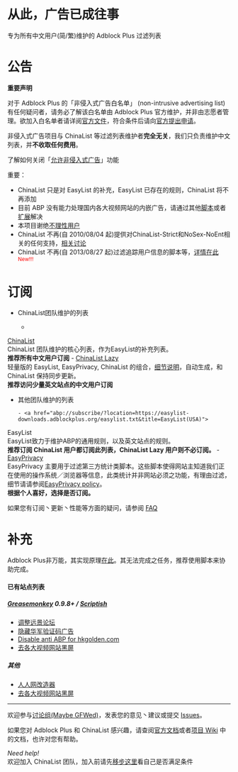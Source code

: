 从此，广告已成往事
==
专为所有中文用户(简/繁)维护的 Adblock Plus 过滤列表

公告
==

**重要声明**  

对于 Adblock Plus 的「非侵入式广告白名单」 (non-intrusive advertising list) 有任何疑问者，请务必了解该白名单由 Adblock Plus 官方维护，并非由志愿者管理。欲加入白名单者请详阅[官方文件](https://adblockplus.org/en/acceptable-ads#criteria)，符合条件后请向[官方提出申请](https://eyeo.com/acceptable-ads-application.html)。

非侵入式广告项目与 ChinaList 等过滤列表维护者**完全无关**，我们只负责维护中文列表，并**不收取任何费用**。

了解如何关闭「[允许非侵入式广告](https://adblockplus.org/zh_CN/acceptable-ads)」功能  

重要：

- ChinaList 只是对 EasyList 的补充，EasyList 已存在的规则，ChinaList 将不再添加
- 目前 ABP 没有能力处理国内各大视频网站的内嵌广告，请通过其他[脚本](http://userscripts.org/scripts/show/119622)或者[扩展](https://code.google.com/p/haoutil/)解决
- 本项目谢绝[不理性用户](https://code.google.com/p/adblock-chinalist/issues/detail?id=1113)
- ChinaList 不再(自 2010/08/04 起)提供对ChinaList-Strict和NoSex-NoEnt相关的任何支持，[相关讨论](http://goo.gl/PZMu)
- ChinaList 不再(自 2013/08/27 起)过滤追踪用户信息的脚本等，[详情在此
](https://groups.google.com/forum/#!topic/adblock-chinalist/OTqdQTvnon4) <sup><font color="red">New!!!</font></sup>

订阅
==
- ChinaList团队维护的列表

     - <a href="abp:subscribe?location=http://adblock-chinalist.googlecode.com/svn/trunk/adblock.txt&title=ChinaList&requiresLocation=https://easylist-downloads.adblockplus.org/easylist.txt&requiresTitle=EasyList">
ChinaList</a>  
       ChinaList 团队维护的核心列表，作为EasyList的补充列表。  
       **推荐所有中文用户订阅**
     - <a href="abp:subscribe?location=http://adblock-chinalist.googlecode.com/svn/trunk/adblock-lazy.txt&title=ChinaList Lazy">ChinaList Lazy</a>  
        轻量版的 EasyList, EasyPrivacy, ChinaList 的组合，[细节说明](https://code.google.com/p/adblock-chinalist/wiki/something_about_ChinaList_Lazy)，自动生成，和 ChinaList 保持同步更新。  
        **推荐访问少量英文站点的中文用户订阅**

- 其他团队维护的列表

      - <a href="abp://subscribe/?location=https://easylist-downloads.adblockplus.org/easylist.txt&title=EasyList(USA)">
EasyList</a>  
      EasyList致力于维护ABP的通用规则，以及英文站点的规则。  
      **推荐订阅 ChinaList 用户都订阅此列表，ChinaList Lazy 用户则不必订阅。**
      -  <a href="abp://subscribe/?location=https://easylist-downloads.adblockplus.org/easyprivacy.txt&title=EasyPrivacy">
EasyPrivacy</a>  
      EasyPrivacy 主要用于过滤第三方统计类脚本。这些脚本使得网站主知道我们正在使用的操作系统／浏览器等信息，此类统计并非网站必须之功能，有理由过滤，细节请请参阅[EasyPrivacy policy](https://easylist.adblockplus.org/en/policy)。  
      **根据个人喜好，选择是否订阅。**
  
  如果您有订阅丶更新丶性能等方面的疑问，请参阅 [FAQ](http://code.google.com/p/adblock-chinalist/wiki/FAQ) 

补充
===

Adblock Plus非万能，其实现原理[在此](http://adblockplus.org/zh_CN/faq_internal#policies)。其无法完成之任务，推荐使用脚本来协助完成。

#### 已有站点列表

##### [Greasemonkey](https://addons.mozilla.org/zh-cn/firefox/addon/greasemonkey/) 0.9.8+ / [Scriptish](https://addons.mozilla.org/zh-cn/firefox/addon/scriptish/) 

- [调整远景论坛](https://raw.github.com/gythialy/chinalist/master/scripts/remove_ads_for_pcbeta.user.js)
- [隐藏华军验证码广告](http://userscripts.org/scripts/show/129215)
- [Disable anti ABP for hkgolden.com](https://raw.github.com/gythialy/chinalist/master/scripts/disable_hkgolden_com.user.js)
- [去各大视频网站黑屏](http://userscripts.org/scripts/show/119622)

##### 其他 

- [人人网改造器](http://userscripts.org/scripts/show/45836)
- [去各大视频网站黑屏](https://code.google.com/p/haoutil/)  


-------------

欢迎参与[讨论组(Maybe GFWed)](https://groups.google.com/group/adblock-chinalist)，发表您的意见丶建议或提交 [Issues](https://github.com/gythialy/chinalist/issues)。

如果您对 Adblock Plus 和 ChinaList 感兴趣，请查阅[官方文档](http://adblockplus.org/zh_CN/documentation)或者[项目 Wiki](https://github.com/gythialy/chinalist/wiki) 中的文档，也许对您有帮助。

*Need help!*  
欢迎加入 ChinaList 团队，加入前请先[移步这里](https://github.com/gythialy/chinalist/The_skills_needed_to_join_ChinaList)看自己是否满足条件 
